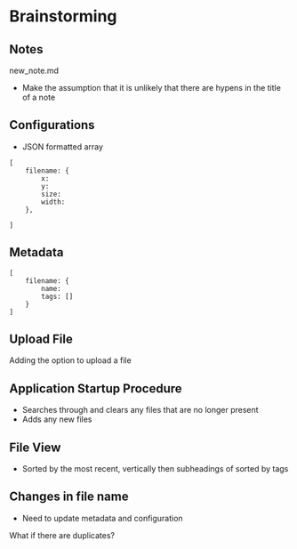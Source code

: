 # Brainstorming

## Notes
new_note.md

- Make the assumption that it is unlikely that there are hypens in the title of a note

## Configurations 
- JSON formatted array

```
[
    filename: {
        x:
        y:
        size:
        width:
    },

]

```

## Metadata

```
[
    filename: {
        name: 
        tags: []
    }
]
```

## Upload File
Adding the option to upload a file 

## Application Startup Procedure
- Searches through and clears any files that are no longer present
- Adds any new files 

## File View
- Sorted by the most recent, vertically then subheadings of sorted by tags

## Changes in file name
- Need to update metadata and configuration

What if there are duplicates?